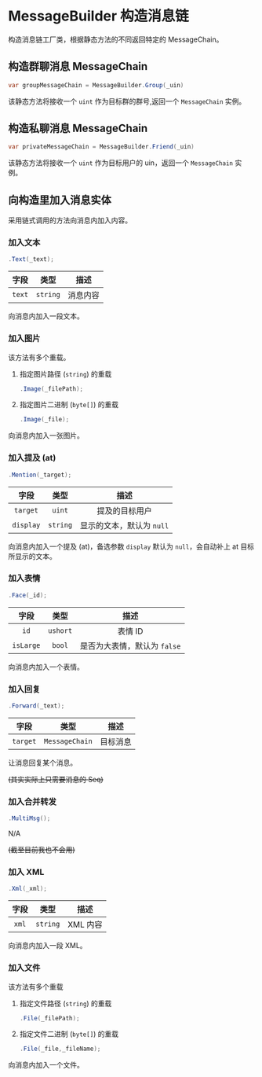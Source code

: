 
# MessageBuilder 构造消息链

构造消息链工厂类，根据静态方法的不同返回特定的 MessageChain。

## 构造群聊消息 MessageChain

```csharp
var groupMessageChain = MessageBuilder.Group(_uin)
```

该静态方法将接收一个 `uint` 作为目标群的群号,返回一个 `MessageChain` 实例。

## 构造私聊消息 MessageChain

```csharp
var privateMessageChain = MessageBuilder.Friend(_uin)
```

该静态方法将接收一个 `uint` 作为目标用户的 uin，返回一个 `MessageChain` 实例。

## 向构造里加入消息实体

采用链式调用的方法向消息内加入内容。

### 加入文本

```csharp
.Text(_text);
```

|  字段  |   类型   |   描述   |
| :----: | :------: | :------: |
| `text` | `string` | 消息内容 |

向消息内加入一段文本。

### 加入图片

该方法有多个重载。

1. 指定图片路径 (`string`) 的重载

   ```csharp
   .Image(_filePath);
   ```

2. 指定图片二进制 (`byte[]`) 的重载

   ```csharp
   .Image(_file);
   ```

向消息内加入一张图片。

### 加入提及 (at)

   ```csharp
   .Mention(_target);
   ```

   |   字段    |   类型   |           描述            |
   | :-------: | :------: | :-----------------------: |
   | `target`  |  `uint`  |      提及的目标用户       |
   | `display` | `string` | 显示的文本，默认为 `null` |

向消息内加入一个提及 (at)，备选参数 `display` 默认为 `null`，会自动补上 at 目标所显示的文本。

### 加入表情

```csharp
.Face(_id);
```

|   字段    |   类型   |             描述             |
| :-------: | :------: | :--------------------------: |
|   `id`    | `ushort` |           表情 ID            |
| `isLarge` |  `bool`  | 是否为大表情，默认为 `false` |

向消息内加入一个表情。

### 加入回复

```csharp
.Forward(_text);
```

|   字段   |      类型      |   描述   |
| :------: | :------------: | :------: |
| `target` | `MessageChain` | 目标消息 |

让消息回复某个消息。

~~(其实实际上只需要消息的 Seq)~~

### 加入合并转发

```csharp
.MultiMsg();
```

N/A

~~(截至目前我也不会用)~~

### 加入 XML

```csharp
.Xml(_xml);
```

| 字段  |   类型   |   描述   |
| :---: | :------: | :------: |
| `xml` | `string` | XML 内容 |

向消息内加入一段 XML。

### 加入文件

该方法有多个重载

1. 指定文件路径 (`string`) 的重载

   ```csharp
   .File(_filePath);
   ```

2. 指定文件二进制 (`byte[]`) 的重载

   ```csharp
   .File(_file,_fileName);
   ```

向消息内加入一个文件。
